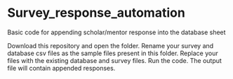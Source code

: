 # Survey_response_automation
Basic code for appending scholar/mentor response into the database sheet

Download this repository and open the folder.
Rename your survey and database csv files as the sample files present in this folder.
Replace your files with the existing database and survey files.
Run the code.
The output file will contain appended responses.
